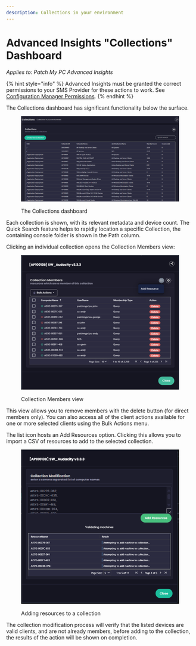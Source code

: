```yaml
---
description: Collections in your environment
---
```


# Advanced Insights "Collections" Dashboard

_Applies to: Patch My PC Advanced Insights_

{% hint style="info" %}
Advanced Insights must be granted the correct permissions to your SMS Provider for these actions to work. See [Configuration Manager Permissions](../../insights-configuration-manager-permission-requirements.md).
{% endhint %}

The Collections dashboard has significant functionality below the surface.

<figure><img src="/_images/gitbook/image%20%28499%29.png" alt=""><figcaption><p>The Collections dashboard</p></figcaption></figure>

Each collection is shown, with its relevant metadata and device count. The Quick Search feature helps to rapidly location a specific Collection, the containing console folder is shown in the Path column.&#x20;

Clicking an individual collection opens the Collection Members view:

<figure><img src="/_images/gitbook/image%20%28501%29.png" alt=""><figcaption><p>Collection Members view</p></figcaption></figure>

This view allows you to remove members with the delete button (for direct members only). You can also access all of the client actions available for one or more selected clients using the Bulk Actions menu.

The list icon hosts an Add Resources option. Clicking this allows you to import a CSV of resources to add to the selected collection.&#x20;

<figure><img src="/_images/gitbook/image%20%28503%29.png" alt=""><figcaption><p>Adding resources to a collection</p></figcaption></figure>

The collection modification process will verify that the listed devices are valid clients, and are not already members, before adding to the collection, the results of the action will be shown on completion.
